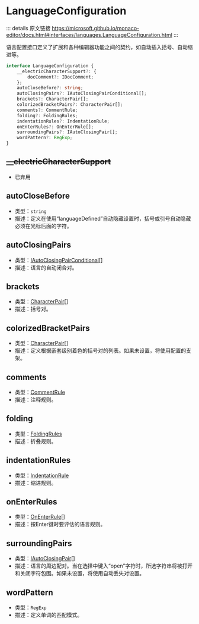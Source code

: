 # LanguageConfiguration
        
::: details 原文链接
https://microsoft.github.io/monaco-editor/docs.html#interfaces/languages.LanguageConfiguration.html
:::

语言配置接口定义了扩展和各种编辑器功能之间的契约，如自动插入括号、自动缩进等。

```ts
interface LanguageConfiguration {
    __electricCharacterSupport?: {
        docComment?: IDocComment;
    };
    autoCloseBefore?: string;
    autoClosingPairs?: IAutoClosingPairConditional[];
    brackets?: CharacterPair[];
    colorizedBracketPairs?: CharacterPair[];
    comments?: CommentRule;
    folding?: FoldingRules;
    indentationRules?: IndentationRule;
    onEnterRules?: OnEnterRule[];
    surroundingPairs?: IAutoClosingPair[];
    wordPattern?: RegExp;
}
```


## ~~__electricCharacterSupport~~
- 已弃用


## autoCloseBefore
- 类型：`string`
- 描述：定义在使用“languageDefined”自动隐藏设置时，括号或引号自动隐藏必须在光标后面的字符。


## autoClosingPairs
- 类型：[IAutoClosingPairConditional](/api/languages/IAutoClosingPairConditional.md)[]
- 描述：语言的自动闭合对。


## brackets
- 类型：[CharacterPair](/api/languages/CharacterPair.md)[]
- 描述：括号对。


## colorizedBracketPairs
- 类型：[CharacterPair](/api/languages/CharacterPair.md)[]
- 描述：定义根据嵌套级别着色的括号对的列表。如果未设置，将使用配置的支架。


## comments
- 类型：[CommentRule](/api/languages/CommentRule.md)
- 描述：注释规则。


## folding
- 类型：[FoldingRules](/api/languages/FoldingRules.md)
- 描述：折叠规则。


## indentationRules
- 类型：[IndentationRule](/api/languages/IndentationRule.md)
- 描述：缩进规则。


## onEnterRules
- 类型：[OnEnterRule](/api/languages/OnEnterRule.md)[]
- 描述：按Enter键时要评估的语言规则。


## surroundingPairs
- 类型：[IAutoClosingPair](/api/languages/IAutoClosingPair.md)[]
- 描述：语言的周边配对。当在选择中键入“open”字符时，所选字符串将被打开和关闭字符包围。如果未设置，将使用自动丢失对设置。


## wordPattern
- 类型：`RegExp`
- 描述：定义单词的匹配模式。

